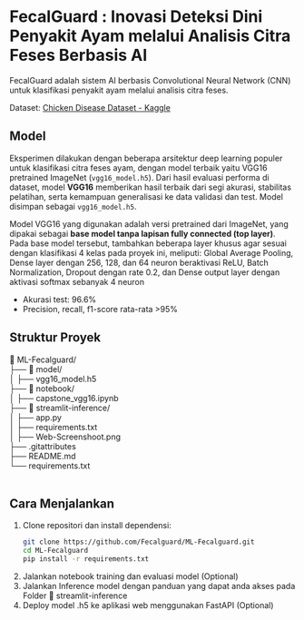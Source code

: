 # FecalGuard : **Inovasi Deteksi Dini Penyakit Ayam melalui Analisis Citra Feses Berbasis AI**

FecalGuard adalah sistem AI berbasis Convolutional Neural Network (CNN) untuk klasifikasi penyakit ayam melalui analisis citra feses. 

Dataset: [Chicken Disease Dataset - Kaggle](https://www.kaggle.com/datasets/allandclive/chicken-disease-1)

## Model  
Eksperimen dilakukan dengan beberapa arsitektur deep learning populer untuk klasifikasi citra feses ayam, dengan model terbaik yaitu VGG16 pretrained ImageNet (`vgg16_model.h5`). Dari hasil evaluasi performa di dataset, model **VGG16** memberikan hasil terbaik dari segi akurasi, stabilitas pelatihan, serta kemampuan generalisasi ke data validasi dan test. Model disimpan sebagai `vgg16_model.h5`.

Model VGG16 yang digunakan adalah versi pretrained dari ImageNet, yang dipakai sebagai **base model tanpa lapisan fully connected (top layer)**. Pada base model tersebut, tambahkan beberapa layer khusus agar sesuai dengan klasifikasi 4 kelas pada proyek ini, meliputi: Global Average Pooling, Dense layer dengan 256, 128, dan 64 neuron beraktivasi ReLU, Batch Normalization, Dropout dengan rate 0.2, dan Dense output layer dengan aktivasi softmax sebanyak 4 neuron

- Akurasi test: 96.6%  
- Precision, recall, f1-score rata-rata >95%

## Struktur Proyek
📁 ML-Fecalguard/</br>
├── 📁 model/</br>
│   ├── vgg16_model.h5</br>
├── 📁 notebook/</br>
│   ├── capstone_vgg16.ipynb</br>
├── 📁 streamlit-inference/</br>
│   ├── app.py</br>
│   ├── requirements.txt</br>
│   ├── Web-Screenshoot.png</br>
├── .gitattributes</br>
├── README.md</br>
└── requirements.txt</br></br>

## Cara Menjalankan  
1. Clone repositori dan install dependensi:  
   ```bash
   git clone https://github.com/Fecalguard/ML-Fecalguard.git
   cd ML-Fecalguard
   pip install -r requirements.txt
   ```
2. Jalankan notebook training dan evaluasi model (Optional)
3. Jalankan Inference model dengan panduan yang dapat anda akses pada Folder 📁 streamlit-inference
4. Deploy model .h5 ke aplikasi web menggunakan FastAPI (Optional)
